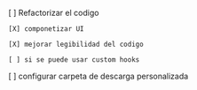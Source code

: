 [ ] Refactorizar el codigo

    [X] componetizar UI

    [X] mejorar legibilidad del codigo

    [ ] si se puede usar custom hooks

[ ] configurar carpeta de descarga personalizada